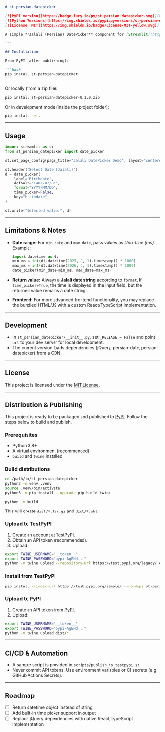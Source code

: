````markdown
# st-persian-datepicker

[![PyPI version](https://badge.fury.io/py/st-persian-datepicker.svg)](https://pypi.org/project/st-persian-datepicker/)
[![Python Versions](https://img.shields.io/pypi/pyversions/st-persian-datepicker.svg)](https://pypi.org/project/st-persian-datepicker/)
[![License: MIT](https://img.shields.io/badge/License-MIT-yellow.svg)](LICENSE)

A simple **Jalali (Persian) DatePicker** component for [Streamlit](https://streamlit.io/).

---

## Installation

From PyPI (after publishing):

```bash
pip install st-persian-datepicker
```
````

Or locally (from a zip file):

```bash
pip install st-persian-datepicker-0.1.0.zip
```

Or in development mode (inside the project folder):

```bash
pip install -e .
```

---

## Usage

```python
import streamlit as st
from st_persian_datepicker import date_picker

st.set_page_config(page_title="Jalali DatePicker Demo", layout="centered")

st.header("Select Date (Jalali)")
d = date_picker(
    label="Birthdate",
    default="1403/07/05",
    format="YYYY/MM/DD",
    time_picker=False,
    key="birthdate",
)

st.write("Selected value:", d)
```

---

## Limitations & Notes

- **Date range:** For `min_date` and `max_date`, pass values as _Unix time (ms)_. Example:

  ```python
  import datetime as dt
  min_ms = int(dt.datetime(2025, 1, 1).timestamp() * 1000)
  max_ms = int(dt.datetime(2026, 1, 1).timestamp() * 1000)
  date_picker(min_date=min_ms, max_date=max_ms)
  ```

- **Return value:** Always a **Jalali date string** according to `format`.
  If `time_picker=True`, the time is displayed in the input field, but the returned value remains a date string.

- **Frontend:** For more advanced frontend functionality, you may replace the bundled HTML/JS with a custom React/TypeScript implementation.

---

## Development

- In `st_persian_datepicker/__init__.py`, set `_RELEASE = False` and point `url` to your dev server for local development.
- The current version loads dependencies (jQuery, persian-date, persian-datepicker) from a CDN.

---

## License

This project is licensed under the [MIT License](LICENSE).

---

## Distribution & Publishing

This project is ready to be packaged and published to [PyPI](https://pypi.org/).
Follow the steps below to build and publish.

### Prerequisites

- Python 3.8+
- A virtual environment (recommended)
- `build` and `twine` installed

### Build distributions

```bash
cd /path/to/st_persian_datepicker
python3 -m venv .venv
source .venv/bin/activate
python3 -m pip install --upgrade pip build twine

python -m build
```

This will create `dist/*.tar.gz` and `dist/*.whl`.

### Upload to TestPyPI

1. Create an account at [TestPyPI](https://test.pypi.org/).
2. Obtain an API token (recommended).
3. Upload:

```bash
export TWINE_USERNAME="__token__"
export TWINE_PASSWORD="pypi-AgENd..."
python -m twine upload --repository-url https://test.pypi.org/legacy/ dist/*
```

### Install from TestPyPI

```bash
pip install --index-url https://test.pypi.org/simple/ --no-deps st-persian-datepicker
```

### Upload to PyPI

1. Create an API token from [PyPI](https://pypi.org/).
2. Upload:

```bash
export TWINE_USERNAME="__token__"
export TWINE_PASSWORD="pypi-AgENd..."
python -m twine upload dist/*
```

---

## CI/CD & Automation

- A sample script is provided in `scripts/publish_to_testpypi.sh`.
- Never commit API tokens. Use environment variables or CI secrets (e.g. GitHub Actions Secrets).

---

## Roadmap

- [ ] Return datetime object instead of string
- [ ] Add built-in time picker support in output
- [ ] Replace jQuery dependencies with native React/TypeScript implementation
